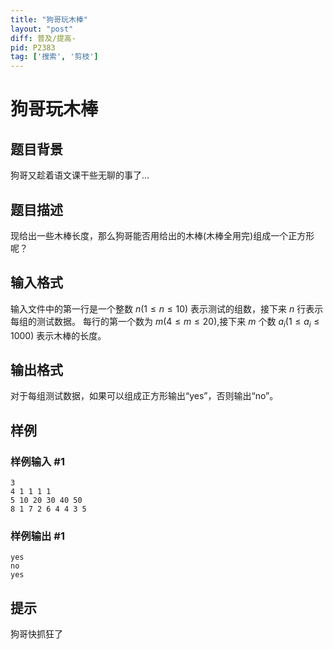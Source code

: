 ```yaml
---
title: "狗哥玩木棒"
layout: "post"
diff: 普及/提高-
pid: P2383
tag: ['搜索', '剪枝']
---
```

# 狗哥玩木棒
## 题目背景

狗哥又趁着语文课干些无聊的事了...

## 题目描述

现给出一些木棒长度，那么狗哥能否用给出的木棒(木棒全用完)组成一个正方形呢？

## 输入格式

输入文件中的第一行是一个整数 $n(1\le n\le 10)$ 表示测试的组数，接下来 $n$ 行表示每组的测试数据。 每行的第一个数为 $m(4\leq m\leq 20)$,接下来 $m$ 个数 $a_i(1\leq a_i\le 1000)$ 表示木棒的长度。

## 输出格式

对于每组测试数据，如果可以组成正方形输出“yes”，否则输出“no”。

## 样例

### 样例输入 #1
```
3
4 1 1 1 1 
5 10 20 30 40 50 
8 1 7 2 6 4 4 3 5
```
### 样例输出 #1
```
yes
no
yes
```
## 提示

狗哥快抓狂了

